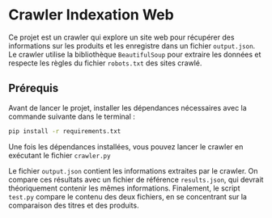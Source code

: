 # Crawler Indexation Web

Ce projet est un crawler qui explore un site web pour récupérer des informations sur les produits et les enregistre dans un fichier `output.json`. Le crawler utilise la bibliothèque `BeautifulSoup` pour extraire les données et respecte les règles du fichier `robots.txt` des sites crawlé.

## Prérequis

Avant de lancer le projet, installer les dépendances nécessaires avec la commande suivante dans le terminal :

```bash
pip install -r requirements.txt
```

Une fois les dépendances installées, vous pouvez lancer le crawler en exécutant le fichier `crawler.py`

Le fichier `output.json` contient les informations extraites par le crawler. On compare ces résultats avec un fichier de référence `results.json`, qui devrait théoriquement contenir les mêmes informations.
Finalement, le script `test.py` compare le contenu des deux fichiers, en se concentrant sur la comparaison des titres et des produits.



